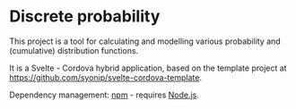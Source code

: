 
# Discrete probability

This project is a tool for calculating and modelling various probability and (cumulative) distribution functions.

It is a Svelte - Cordova hybrid application, based on the template project at https://github.com/syonip/svelte-cordova-template.

Dependency management: [npm](https://github.com/npm/cli) - requires [Node.js](https://nodejs.org).
